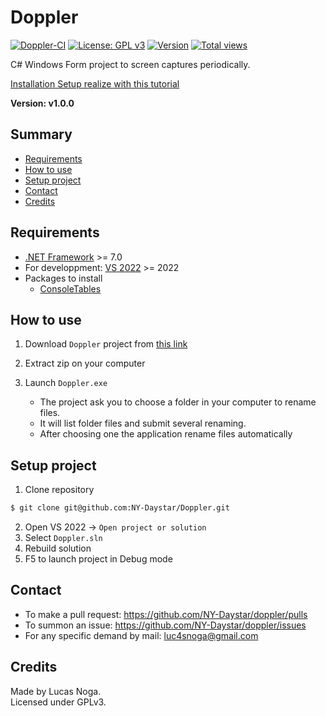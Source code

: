# Doppler

[![Doppler-CI](https://github.com/NY-Daystar/doppler/actions/workflows/dotnet.yml/badge.svg?branch=main)](https://github.com/NY-Daystar/Doppler/actions/workflows/dotnet.yml)
[![License: GPL v3](https://img.shields.io/badge/License-GPLv3-blue.svg)](https://www.gnu.org/licenses/gpl-3.0)
[![Version](https://img.shields.io/github/tag/NY-Daystar/doppler.svg)](https://github.com/NY-Daystar/Doppler/releases)
[![Total views](https://img.shields.io/sourcegraph/rrc/github.com/NY-Daystar/doppler.svg)](https://sourcegraph.com/github.com/NY-Daystar/doppler)

C# Windows Form project to screen captures periodically.

[Installation Setup realize with this tutorial](https://gaby277.developpez.com/Tutoriels/VisualStudioInstallerProject/)

**Version: v1.0.0**

## Summary

-   [Requirements](#requirements)
-   [How to use](#how-to-use)
-   [Setup project](#setup-project)
-   [Contact](#contact)
-   [Credits](#credits)

## Requirements

-   [.NET Framework](https://dotnet.microsoft.com/en-us/download/dotnet/7.0) >= 7.0
-   For developpment: [VS 2022](https://visualstudio.microsoft.com/fr/vs/) >= 2022
-   Packages to install
    -   [ConsoleTables](https://www.nuget.org/packages/ConsoleTables/2.4.2?_src=template)

## How to use

1. Download `Doppler` project from [this link](https://github.com/NY-Daystar/Doppler/releases/download/v1.0.0/Doppler.v1.0.zip)

2. Extract zip on your computer

3. Launch `Doppler.exe`
    - The project ask you to choose a folder in your computer to rename files.
    - It will list folder files and submit several renaming.
    - After choosing one the application rename files automatically

## Setup project

1. Clone repository

```bash
$ git clone git@github.com:NY-Daystar/Doppler.git
```

2. Open VS 2022 -> `Open project or solution`
3. Select `Doppler.sln`
4. Rebuild solution
5. F5 to launch project in Debug mode

## Contact

-   To make a pull request: https://github.com/NY-Daystar/doppler/pulls
-   To summon an issue: https://github.com/NY-Daystar/doppler/issues
-   For any specific demand by mail: [luc4snoga@gmail.com](mailto:luc4snoga@gmail.com?subject=[GitHub]%doppler%20Project)

## Credits

Made by Lucas Noga.  
Licensed under GPLv3.
